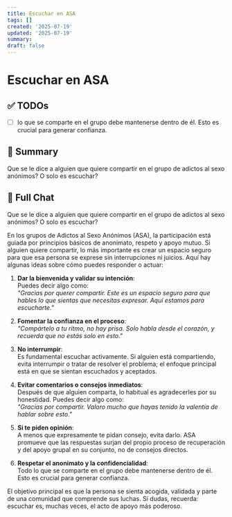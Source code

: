 ```yaml
---
title: Escuchar en ASA
tags: []
created: '2025-07-19'
updated: '2025-07-19'
summary:
draft: false
---
```


# Escuchar en ASA

## ✅ TODOs
- [ ] lo que se comparte en el grupo debe mantenerse dentro de él. Esto es crucial para generar confianza.

## 📌 Summary
Que se le dice a alguien que quiere compartir en el grupo de adictos al sexo anónimos? O solo es escuchar?

## 🧠 Full Chat


Que se le dice a alguien que quiere compartir en el grupo de adictos al sexo anónimos? O solo es escuchar?



En los grupos de Adictos al Sexo Anónimos (ASA), la participación está guiada por principios básicos de anonimato, respeto y apoyo mutuo. Si alguien quiere compartir, lo más importante es crear un espacio seguro para que esa persona se exprese sin interrupciones ni juicios. Aquí hay algunas ideas sobre cómo puedes responder o actuar:

1. **Dar la bienvenida y validar su intención**:  
   Puedes decir algo como:  
   *"Gracias por querer compartir. Este es un espacio seguro para que hables lo que sientas que necesitas expresar. Aquí estamos para escucharte."*

2. **Fomentar la confianza en el proceso**:  
   *"Compártelo a tu ritmo, no hay prisa. Solo habla desde el corazón, y recuerda que no estás solo en esto."*

3. **No interrumpir**:  
   Es fundamental escuchar activamente. Si alguien está compartiendo, evita interrumpir o tratar de resolver el problema; el enfoque principal está en que se sientan escuchados y aceptados.

4. **Evitar comentarios o consejos inmediatos**:  
   Después de que alguien comparta, lo habitual es agradecerles por su honestidad. Puedes decir algo como:  
   *"Gracias por compartir. Valoro mucho que hayas tenido la valentía de hablar sobre esto."*

5. **Si te piden opinión**:  
   A menos que expresamente te pidan consejo, evita darlo. ASA promueve que las respuestas surjan del propio proceso de recuperación y del apoyo grupal en su conjunto, no de consejos directos.

6. **Respetar el anonimato y la confidencialidad**:  
   Todo lo que se comparte en el grupo debe mantenerse dentro de él. Esto es crucial para generar confianza.

El objetivo principal es que la persona se sienta acogida, validada y parte de una comunidad que comprende sus luchas. Si dudas, recuerda: escuchar es, muchas veces, el acto de apoyo más poderoso.